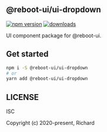 ## @reboot-ui/ui-dropdown

[![npm version](https://img.shields.io/npm/v/@reboot-ui/ui-dropdown.svg)](https://www.npmjs.org/package/@reboot-ui/ui-dropdown)
[![downloads](https://img.shields.io/npm/dm/@reboot-ui/ui-dropdown.svg)](https://www.npmjs.org/package/@reboot-ui/ui-dropdown)

UI component package for @reboot-ui.

## Get started

```bash
npm i -S @reboot-ui/ui-dropdown
# or
yarn add @reboot-ui/ui-dropdown
```

## LICENSE

ISC

Copyright (c) 2020-present, Richard
